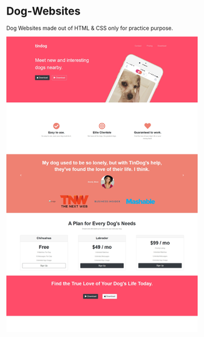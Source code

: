 # Dog-Websites
Dog Websites made out of HTML &amp; CSS only for practice purpose.

<img src="images/screenshot.jpg">
